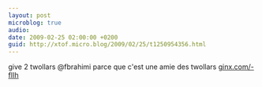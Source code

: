 ```yaml
---
layout: post
microblog: true
audio: 
date: 2009-02-25 02:00:00 +0200
guid: http://xtof.micro.blog/2009/02/25/t1250954356.html
---
```

give 2 twollars @fbrahimi parce que c'est une amie des twollars [ginx.com/-fIIh](http://ginx.com/-fIIh)
